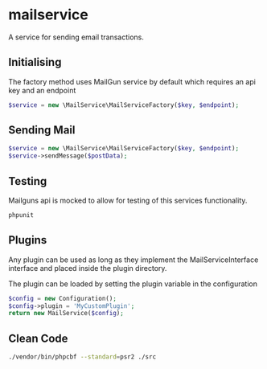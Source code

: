# mailservice

A service for sending email transactions.

## Initialising

The factory method uses MailGun service by default which requires an api key and an endpoint

```php
$service = new \MailService\MailServiceFactory($key, $endpoint);
```

## Sending Mail

```php
$service = new \MailService\MailServiceFactory($key, $endpoint);
$service->sendMessage($postData);
```

## Testing

Mailguns api is mocked to allow for testing of this services functionality.

```bash
phpunit
```

## Plugins

Any plugin can be used as long as they implement the MailServiceInterface interface and placed inside the plugin directory.

The plugin can be loaded by setting the plugin variable in the configuration

```php
$config = new Configuration();
$config->plugin = 'MyCustomPlugin';
return new MailService($config);
```

## Clean Code

```bash
./vendor/bin/phpcbf --standard=psr2 ./src
```
